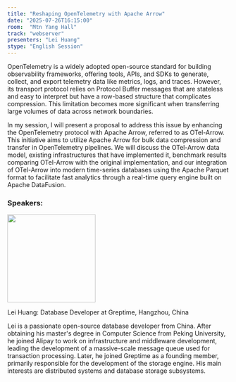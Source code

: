 ```yaml
---
title: "Reshaping OpenTelemetry with Apache Arrow"
date: "2025-07-26T16:15:00"
room:  "Mtn Yang Hall"
track: "webserver"
presenters: "Lei Huang"
stype: "English Session"
---
```


OpenTelemetry is a widely adopted open-source standard for building observability frameworks, offering tools, APIs, and SDKs to generate, collect, and export telemetry data like metrics, logs, and traces. However, its transport protocol relies on Protocol Buffer messages that are stateless and easy to interpret but have a row-based structure that complicates compression. This limitation becomes more significant when transferring large volumes of data across network boundaries.

In my session, I will present a proposal to address this issue by enhancing the OpenTelemetry protocol with Apache Arrow, referred to as OTel-Arrow. This initiative aims to utilize Apache Arrow for bulk data compression and transfer in OpenTelemetry pipelines. We will discuss the OTel-Arrow data model, existing infrastructures that have implemented it, benchmark results comparing OTel-Arrow with the original implementation, and our integration of OTel-Arrow into modern time-series databases using the Apache Parquet format to facilitate fast analytics through a real-time query engine built on Apache DataFusion.

### Speakers:


<img src="https://sessionize.com/image/4df2-400o400o1-EVUc7f9M53frxPdweN8rwZ.jpg" width="200" /><br/>

Lei Huang: Database Developer at Greptime, Hangzhou, China

Lei is a passionate open-source database developer from China. After obtaining his master's degree in Computer Science from Peking University, he joined Alipay to work on infrastructure and middleware development, leading the development of a massive-scale message queue used for transaction processing. Later, he joined Greptime as a founding member, primarily responsible for the development of the storage engine. His main interests are distributed systems and database storage subsystems.